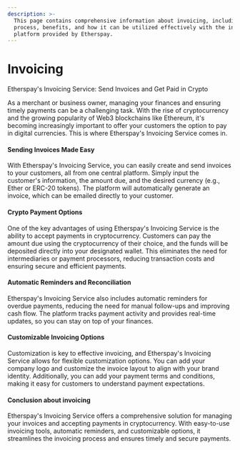 ```yaml
---
description: >-
  This page contains comprehensive information about invoicing, including its
  process, benefits, and how it can be utilized effectively with the invoicing
  platform provided by Etherspay.
---
```


# Invoicing

Etherspay's Invoicing Service: Send Invoices and Get Paid in Crypto

As a merchant or business owner, managing your finances and ensuring timely payments can be a challenging task. With the rise of cryptocurrency and the growing popularity of Web3 blockchains like Ethereum, it's becoming increasingly important to offer your customers the option to pay in digital currencies. This is where Etherspay's Invoicing Service comes in.

&#x20;

#### Sending Invoices Made Easy

With Etherspay's Invoicing Service, you can easily create and send invoices to your customers, all from one central platform. Simply input the customer's information, the amount due, and the desired currency (e.g., Ether or ERC-20 tokens). The platform will automatically generate an invoice, which can be emailed directly to your customer.

&#x20;

#### Crypto Payment Options

One of the key advantages of using Etherspay's Invoicing Service is the ability to accept payments in cryptocurrency. Customers can pay the amount due using the cryptocurrency of their choice, and the funds will be deposited directly into your designated wallet. This eliminates the need for intermediaries or payment processors, reducing transaction costs and ensuring secure and efficient payments.

&#x20;

#### Automatic Reminders and Reconciliation

Etherspay's Invoicing Service also includes automatic reminders for overdue payments, reducing the need for manual follow-ups and improving cash flow. The platform tracks payment activity and provides real-time updates, so you can stay on top of your finances.

&#x20;

#### Customizable Invoicing Options

Customization is key to effective invoicing, and Etherspay's Invoicing Service allows for flexible customization options. You can add your company logo and customize the invoice layout to align with your brand identity. Additionally, you can add your payment terms and conditions, making it easy for customers to understand payment expectations.

&#x20;

#### Conclusion about invoicing

Etherspay's Invoicing Service offers a comprehensive solution for managing your invoices and accepting payments in cryptocurrency. With easy-to-use invoicing tools, automatic reminders, and customizable options, it streamlines the invoicing process and ensures timely and secure payments.
